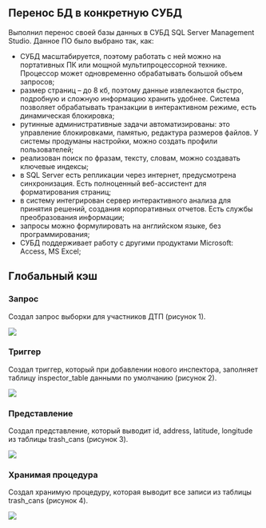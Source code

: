 ## Перенос БД в конкретную СУБД
Выполнил перенос своей базы данных в СУБД SQL Server Management Studio. Данное ПО было выбрано так, как:

* СУБД масштабируется, поэтому работать с ней можно на портативных ПК или мощной мультипроцессорной технике. Процессор может одновременно обрабатывать большой объем запросов;
* размер страниц – до 8 кб, поэтому данные извлекаются быстро, подробную и сложную информацию хранить удобнее. Система позволяет обрабатывать транзакции в интерактивном режиме, есть динамическая блокировка;
* рутинные административные задачи автоматизированы: это управление блокировками, памятью, редактура размеров файлов. У системы продуманы настройки, можно создать профили пользователей;
* реализован поиск по фразам, тексту, словам, можно создавать ключевые индексы;
* в SQL Server есть репликации через интернет, предусмотрена синхронизация. Есть полноценный веб-ассистент для форматирования страниц;
* в систему интегрирован сервер интерактивного анализа для принятия решений, создания корпоративных отчетов. Есть службы преобразования информации;
* запросы можно формулировать на английском языке, без программирования;
* СУБД поддерживает работу с другими продуктами Microsoft: Access, MS Excel;

## Глобальный кэш

### Запрос
Создал запрос выборки для участников ДТП (рисунок 1).

![](https://cdn3.savepice.ru/uploads/2021/4/13/67c23403dab5f6fa34c5d39355a27d2b-full.jpg)

### Триггер
Создал триггер, который при добавлении нового инспектора, заполняет таблицу inspector_table данными по умолчанию (рисунок 2).

![](https://cdn3.savepice.ru/uploads/2021/4/13/e2e16ff1f7bff7d7d4bc403af37e210f-full.jpg)

### Представление
Создал представление, который выводит id, address, latitude, longitude из таблицы trash_cans (рисунок 3).

![](https://cdn3.savepice.ru/uploads/2021/4/13/41f04b6b298d4565c384370fc5afa976-full.jpg)

### Хранимая процедура
Создал хранимую процедуру, которая выводит все записи из таблицы trash_cans (рисунок 4).

![](https://cdn3.savepice.ru/uploads/2021/4/13/082e6b391387435da21b43ce687d3101-full.jpg)